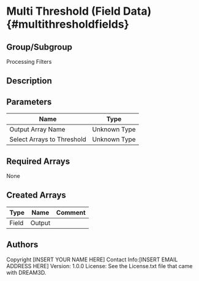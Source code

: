 Multi Threshold (Field Data) {#multithresholdfields}
======

## Group/Subgroup ##
Processing Filters

## Description ##


## Parameters ## 

| Name | Type |
|------|------|
| Output Array Name | Unknown Type |
| Select Arrays to Threshold | Unknown Type |

## Required Arrays ##
None



## Created Arrays ##

| Type | Name | Comment |
|------|------|---------|
| Field | Output |  |


## Authors ##

Copyright [INSERT YOUR NAME HERE]
Contact Info:[INSERT EMAIL ADDRESS HERE]
Version: 1.0.0
License: See the License.txt file that came with DREAM3D.


